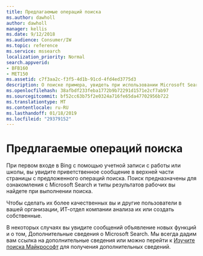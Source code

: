 ```yaml
---
title: Предлагаемые операций поиска
ms.author: dawholl
author: dawholl
manager: kellis
ms.date: 9/12/2018
ms.audience: Consumer/IW
ms.topic: reference
ms.service: mssearch
localization_priority: Normal
search.appverid:
- BFB160
- MET150
ms.assetid: c7f3aa2c-f3f5-4d1b-91cd-4fd4ed3775d3
description: О поиске примера, увидеть при использовании Microsoft Search
ms.openlocfilehash: 38afbdf233feba1772b9b72291d1571e2cf7ab97
ms.sourcegitcommit: bf52cc63b75f2e0324a716fe65da47702956b722
ms.translationtype: MT
ms.contentlocale: ru-RU
ms.lasthandoff: 01/18/2019
ms.locfileid: "29379152"
---
```

# <a name="suggested-searches"></a>Предлагаемые операций поиска

При первом входе в Bing с помощью учетной записи с работы или школы, вы увидите приветственное сообщение в верхней части страницы с предложенного операций поиска. Поиск предназначены для ознакомления с Microsoft Search и типы результатов рабочих вы найдете при выполнении поиска.
  
Чтобы сделать их более качественных вы и другие пользователи в вашей организации, ИТ-отдел компании анализа их или создать собственные.
  
В некоторых случаях вы увидите сообщений объявление новых функций и о том, Дополнительные сведения о Microsoft Search. Мы всегда дадим вам ссылка на дополнительные сведения или можно перейти к [Изучите поиска Майкрософт](https://www.bing.com/business/explore) для получения дополнительных сведений. 

  

